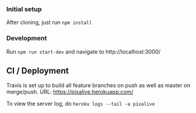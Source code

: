 ### Initial setup

After cloning, just run `npm install`

### Development

Run `npm run start-dev` and navigate to http://localhost:3000/

## CI / Deployment

Travis is set up to build all feature branches on push as well as master on merge/push.
URL: https://pixalive.herokuapp.com/

To view the server log, do `heroku logs --tail -a pixalive`
